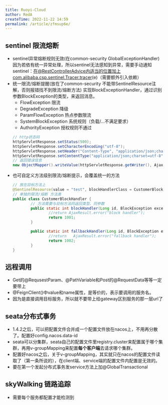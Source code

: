 ```yaml
---
title: Ruoyi-Cloud
author: RedA
createTime: 2022-11-22 14:59
permalink: /article/zfmsup6e/
---
```

## sentinel 限流熔断
  - sentinel异常熔断规则无效(在common-security GlobalExceptionHandler)
    因为若依有统一异常处理，所以sentinel无法感知到异常，需要手动通知sentinel：在@RestControllerAdvice内适当的位置加上com.alibaba.csp.sentinel.Tracer.tracer(e)（需要额外引入依赖）
- 统一限流/熔断提醒(放在了common-security 不能带SentinelResource注解，否则报错找不到限流/熔断方法)
    实现BlockExceptionHandler，通过识别参数BlockException的类型，来返回消息。
    - FlowException 限流
    - DegradeException 降级
    - ParamFlowException 热点参数限流
    - SystemBlockException 系统规则（负载/...不满足要求）
    - AuthorityException 授权规则不通过
    ```java
    // http状态码
    httpServletResponse.setStatus(500);
    httpServletResponse.setCharacterEncoding("utf-8");
    httpServletResponse.setHeader("Content-Type", "application/json;charset=utf-8");
    httpServletResponse.setContentType("application/json;charset=utf-8");
    // 返回错误信息
    new ObjectMapper().writeValue(httpServletResponse.getWriter(), AjaxResult.error(msg));
    ```
- 也可自定义方法级别限流/熔断提示，会覆盖统一的方法
    ```java
    // 放在目标方法上
    @SentinelResource(value = "test", blockHandlerClass = CustomerBlockHandler.class, blockHandler = "blockHandler", fallbackClass = CustomerBlockHandler.class, fallback = "fallbackHandler")
    // 单独的限流/熔断 方法类
    public class CustomerBlockHandler {
            // 方法需要与目标方法同返回类型、同参数
            public static int blockHandler(Long id, BlockException exception){
                    //return AjaxResult.error("block handler");
                    return 1001;
            }
    
            public static int fallbackHandler(Long id, BlockException exception){
                    //return   AjaxResult.error("fallback handler");
                    return 1002;
            }
    }

    ```


## 远程调用
- Get的@RequsestParam、@PathVariable和Post的@RequestData等等一定要带上
- @FeignClient()中value和name属性，是等价的，表示要调用的服务名。
- 因为是直接调用目标服务，所以就不要带上给gateway区别服务的那一层url了


## seata分布式事务
- 1.4.2之后，可以把配置文件合并成一个配置文件放在nacos上，不用再分散了。配置好config.nacos.data-id
- seata可以分集群，seata自己的配置文件里registry.cluster来配置属于哪个集群，再用v-groupMapping来配置**每个客户端**去请求哪个集群。
- 配置好nacos之后，关于v-groupMapping，其实就只在nacos的配置文件读取了（第一条所说的），在client端、service端的配置文件内配置是无效的。
- 要在第一个发起分布式事务发service方法上加@GlobalTransactional

## skyWalking 链路追踪
- 需要每个服务都配置才能检测到